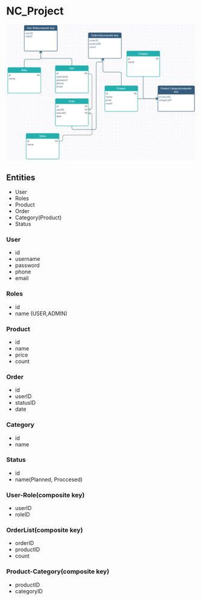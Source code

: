 # NC_Project

![Entyties](https://github.com/Aliluev/NC_Project/blob/main/finalEntities.png)

## Entities
* User
* Roles
* Product
* Order
* Category(Product)
* Status

### User
* id
* username
* password
* phone
* email

### Roles
* id
* name (USER,ADMIN)

### Product 
* id
* name
* price
* count

### Order
* id
* userID
* statusID
* date


### Category
* id
* name 

### Status
* id
* name(Planned, Proccesed)

### User-Role(composite key)
* userID
* roleID

### OrderList(composite key)
* orderID
* productID
* count

### Product-Category(composite key)
* productID
* categoryID


